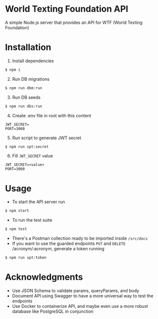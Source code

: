 # World Texting Foundation API
A simple Node.js server that provides an API for WTF (World Texting Foundation)

# Installation
1. Install dependencies
```bash
$ npm i
```
2. Run DB migrations
```bash
$ npm run dbm:run
```
3. Run DB seeds
```bash
$ npm run dbs:run
```
4. Create .env file in root with this content
```
JWT_SECRET=
PORT=3000
```
5. Run script to generate JWT secret
```bash
$ npm run spt:secret
```
6. Fill `JWT_SECRET` value
```
JWT_SECRET=<value>
PORT=3000
```

# Usage
- To start the API server run
```bash
$ npm start
```
- To run the test suite
```bash
$ npm test
```
- There's a Postman collection ready to be imported inside `/src/docs`
- If you want to use the guarded endpoints `PUT` and `DELETE` /acronym/:acronym, generate a token running
```bash
$ npm run spt:token
```

# Acknowledgments
- Use JSON Schema to validate params, queryParams, and body
- Document API using Swagger to have a more universal way to test the endpoints
- Use Docker to containerize API, and maybe even use a more robust database like PostgreSQL in conjunction
